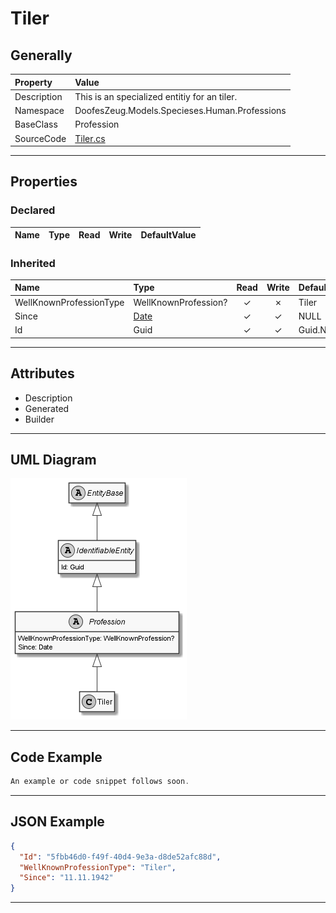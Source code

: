 ﻿# Tiler

## Generally

|Property|Value|
|:-|:-|
|Description|This is an specialized entitiy for an tiler.|
|Namespace|DoofesZeug.Models.Specieses.Human.Professions|
|BaseClass|Profession|
|SourceCode|[Tiler.cs](../../../../DoofesZeug.Library/Src/Models/Specieses/Human/Professions/Tiler.cs)|

---

## Properties

### Declared

|Name|Type|Read|Write|DefaultValue|
|:---|:---|:--:|:---:|:-----------|

### Inherited

|Name|Type|Read|Write|DefaultValue|
|:---|:---|:--:|:---:|:-----------|
|WellKnownProfessionType|WellKnownProfession?|&#x2713;|&#x2717;|Tiler|
|Since|[Date](../../Models/DoofesZeug.Models.DateAndTime/Date.md)|&#x2713;|&#x2713;|NULL|
|Id|Guid|&#x2713;|&#x2713;|Guid.NewGuid()|

---

## Attributes

- Description
- Generated
- Builder

---

## UML Diagram

![Tiler.png](./Tiler.png "Tiler")

---

## Code Example

```cs
An example or code snippet follows soon.
```

---

## JSON Example

```json
{
  "Id": "5fbb46d0-f49f-40d4-9e3a-d8de52afc88d",
  "WellKnownProfessionType": "Tiler",
  "Since": "11.11.1942"
}
```

---

